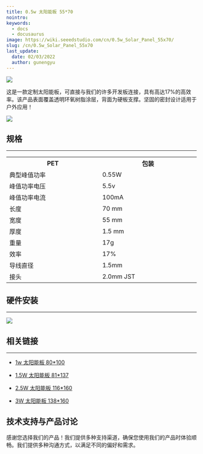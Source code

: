```yaml
---
title: 0.5w 太阳能板 55*70
nointro:
keywords:
  - docs
  - docusaurus
image: https://wiki.seeedstudio.com/cn/0.5w_Solar_Panel_55x70/
slug: /cn/0.5w_Solar_Panel_55x70
last_update:
  date: 02/03/2022
  author: gunengyu
---
```

![](https://files.seeedstudio.com/wiki/0.5w_Solar_Panel_55x70/img/solars.jpg)

这是一款定制太阳能板，可直接与我们的许多开发板连接，具有高达17%的高效率。该产品表面覆盖透明环氧树脂涂层，背面为硬板支撑。坚固的密封设计适用于户外应用！

[![](https://files.seeedstudio.com/wiki/Seeed-WiKi/docs/images/300px-Get_One_Now_Banner-ragular.png)](https://www.seeedstudio.com/0-5W-Solar-Panel-55x70-p-632.html)

## 规格

---
<table>
<tr>
<th>PET</th>
<th>包装</th>
</tr>
<tr>
<td width="400px"> 典型峰值功率</td>
<td width="400px"> 0.55W</td>
</tr>
<tr>
<td> 峰值功率电压</td>
<td> 5.5v</td>
</tr>
<tr>
<td> 峰值功率电流</td>
<td>100mA</td>
</tr>
<tr>
<td> 长度</td>
<td>70 mm</td>
</tr>
<tr>
<td> 宽度</td>
<td>55 mm</td>
</tr>
<tr>
<td> 厚度</td>
<td>1.5 mm</td>
</tr>
<tr>
<td> 重量</td>
<td>17g</td>
</tr>
<tr>
<td> 效率</td>
<td>17%</td>
</tr>
<tr>
<td> 导线直径</td>
<td>1.5mm</td>
</tr>
<tr>
<td> 接头</td>
<td>2.0mm JST</td>
</tr></table>

## 硬件安装

---
![](https://files.seeedstudio.com/wiki/0.5w_Solar_Panel_55x70/img/0.5wsolarpanel.JPG)

## 相关链接

---

* [1w 太阳能板 80*100](/1w_Solar_Panel_80x100 "1w 太阳能板 80*100")

* [1.5W 太阳能板 81*137](/1.5W_Solar_Panel_81x137   "1.5W 太阳能板 81*137")

* [2.5W 太阳能板 116*160](/2.5W_Solar_Panel_116x160 "2.5W 太阳能板 116*160")

* [3W 太阳能板 138*160](/3W_Solar_Panel_138x160 "3W 太阳能板 138*160")

## 技术支持与产品讨论

感谢您选择我们的产品！我们提供多种支持渠道，确保您使用我们的产品时体验顺畅。我们提供多种沟通方式，以满足不同的偏好和需求。

<div class="button_tech_support_container">
<a href="https://forum.seeedstudio.com/" class="button_forum"></a> 
<a href="https://www.seeedstudio.com/contacts" class="button_email"></a>
</div>

<div class="button_tech_support_container">
<a href="https://discord.gg/eWkprNDMU7" class="button_discord"></a> 
<a href="https://github.com/Seeed-Studio/wiki-documents/discussions/69" class="button_discussion"></a>
</div>